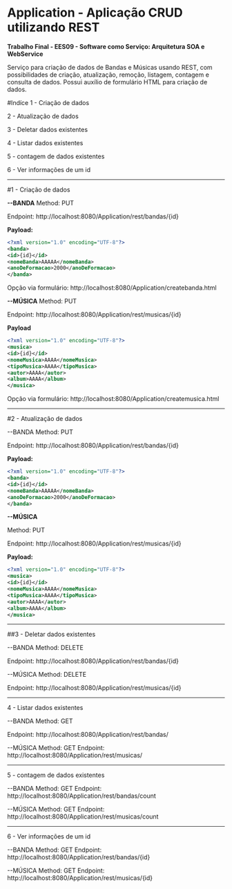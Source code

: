 # Application - Aplicação CRUD utilizando REST

**Trabalho Final  - EES09 - Software como Serviço: Arquitetura SOA e WebService**

Serviço para criação de dados de Bandas e Músicas usando REST, com possibilidades de criação, atualização, remoção, listagem, contagem e consulta de dados. Possui auxílio de formulário HTML para criação de dados.

#Indíce
1 - Criação de dados

2 - Atualização de dados

3 - Deletar dados existentes

4 - Listar dados existentes

5 - contagem de dados existentes

6 - Ver informações de um id


-------------------------------------------------------------------------------------------------------------------

#1 - Criação de dados

**--BANDA**
Method: PUT

Endpoint: http://localhost:8080/Application/rest/bandas/{id}

**Payload:**

```xml
<?xml version="1.0" encoding="UTF-8"?>
<banda>
<id>{id}</id>
<nomeBanda>AAAAA</nomeBanda>
<anoDeFormacao>2000</anoDeFormacao>
</banda>
```

Opção via formulário: http://localhost:8080/Application/createbanda.html


**--MÚSICA**
Method: PUT

Endpoint: http://localhost:8080/Application/rest/musicas/{id}

**Payload**
```xml
<?xml version="1.0" encoding="UTF-8"?>
<musica>
<id>{id}</id>
<nomeMusica>AAAA</nomeMusica>
<tipoMusica>AAAA</tipoMusica>
<autor>AAAA</autor>
<album>AAAA</album>
</musica>
```

Opção via formulário: http://localhost:8080/Application/createmusica.html

-------------------------------------------------------------------------------------------------------------------

#2 - Atualização de dados

--BANDA
Method: PUT

Endpoint: http://localhost:8080/Application/rest/bandas/{id}

**Payload:**
```xml
<?xml version="1.0" encoding="UTF-8"?>
<banda>
<id>{id}</id>
<nomeBanda>AAAAA</nomeBanda>
<anoDeFormacao>2000</anoDeFormacao>
</banda>
```

**--MÚSICA**

Method: PUT

Endpoint: http://localhost:8080/Application/rest/musicas/{id}

**Payload:**
```xml
<?xml version="1.0" encoding="UTF-8"?>
<musica>
<id>{id}</id>
<nomeMusica>AAAA</nomeMusica>
<tipoMusica>AAAA</tipoMusica>
<autor>AAAA</autor>
<album>AAAA</album>
</musica>
```

-------------------------------------------------------------------------------------------------------------------

##3 - Deletar dados existentes

--BANDA
Method: DELETE

Endpoint: http://localhost:8080/Application/rest/bandas/{id}


--MÚSICA
Method: DELETE

Endpoint: http://localhost:8080/Application/rest/musicas/{id}


-------------------------------------------------------------------------------------------------------------------

4 - Listar dados existentes

--BANDA
Method: GET

Endpoint: http://localhost:8080/Application/rest/bandas/


--MÚSICA
Method: GET
Endpoint: http://localhost:8080/Application/rest/musicas/


-------------------------------------------------------------------------------------------------------------------

5 - contagem de dados existentes

--BANDA
Method: GET
Endpoint: http://localhost:8080/Application/rest/bandas/count


--MÚSICA
Method: GET
Endpoint: http://localhost:8080/Application/rest/musicas/count


-------------------------------------------------------------------------------------------------------------------

6 - Ver informações de um id

--BANDA
Method: GET
Endpoint: http://localhost:8080/Application/rest/bandas/{id}


--MÚSICA
Method: GET
Endpoint: http://localhost:8080/Application/rest/musicas/{id}







